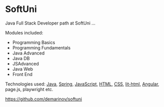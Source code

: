 # SoftUni

Java Full Stack Developer path at SoftUni ...

Modules included:
  - Programming Basics
  - Programming Fundamentals
  - Java Advanced
  - Java DB
  - JSAdvanced
  - Java Web
  - Front End

Technologies used: [Java](https://www.java.com/en/), [Spring](https://spring.io/), [JavaScript](https://developer.mozilla.org/en-US/docs/Web/JavaScript), [HTML](https://developer.mozilla.org/en-US/docs/Web/HTML), [CSS](https://developer.mozilla.org/en-US/docs/Web/CSS), [lit-html](https://lit.dev/), [Angular](https://angular.io/), page.js, playwright etc.

https://github.com/demarinov/softuni
